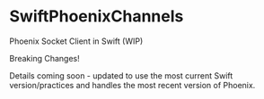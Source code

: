SwiftPhoenixChannels
====================

Phoenix Socket Client in Swift (WIP)

Breaking Changes!

Details coming soon - updated to use the most current Swift version/practices and handles the most recent version of Phoenix.
